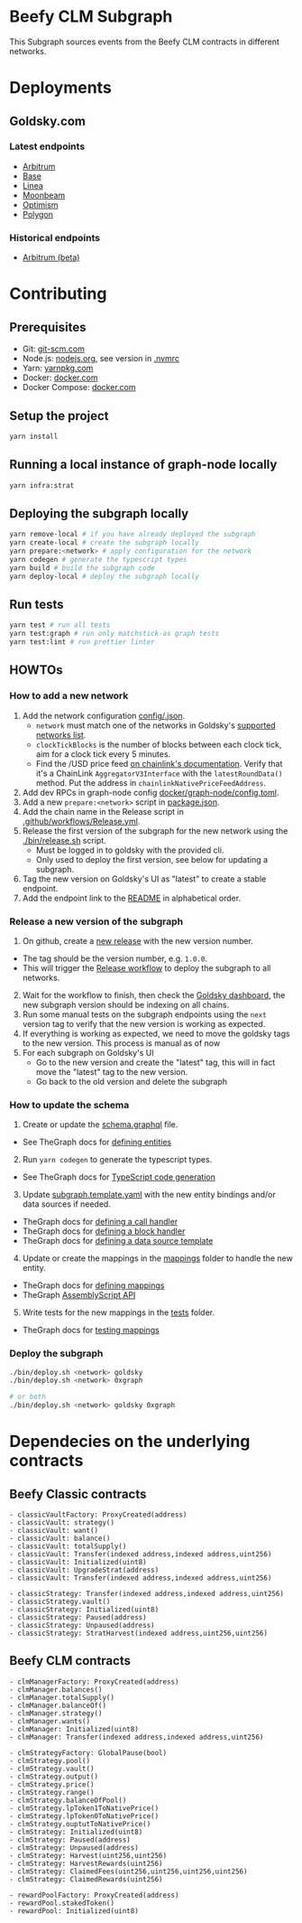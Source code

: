 # Beefy CLM Subgraph

This Subgraph sources events from the Beefy CLM contracts in different networks.

# Deployments

## Goldsky.com

### Latest endpoints

- [Arbitrum](https://api.goldsky.com/api/public/project_clu2walwem1qm01w40v3yhw1f/subgraphs/beefy-clm-arbitrum/latest/gn)
- [Base](https://api.goldsky.com/api/public/project_clu2walwem1qm01w40v3yhw1f/subgraphs/beefy-clm-base/latest/gn)
- [Linea](https://api.goldsky.com/api/public/project_clu2walwem1qm01w40v3yhw1f/subgraphs/beefy-clm-linea/latest/gn)
- [Moonbeam](https://api.goldsky.com/api/public/project_clu2walwem1qm01w40v3yhw1f/subgraphs/beefy-clm-moonbeam/latest/gn)
- [Optimism](https://api.goldsky.com/api/public/project_clu2walwem1qm01w40v3yhw1f/subgraphs/beefy-clm-optimism/latest/gn)
- [Polygon](https://api.goldsky.com/api/public/project_clu2walwem1qm01w40v3yhw1f/subgraphs/beefy-clm-polygon/latest/gn)

### Historical endpoints

- [Arbitrum (beta)](https://api.goldsky.com/api/public/project_clu2walwem1qm01w40v3yhw1f/subgraphs/beefy-clm-arbitrum-beta/latest/gn)

# Contributing

## Prerequisites

- Git: [git-scm.com](https://git-scm.com)
- Node.js: [nodejs.org](https://nodejs.org), see version in [.nvmrc](.nvmrc)
- Yarn: [yarnpkg.com](https://yarnpkg.com)
- Docker: [docker.com](https://www.docker.com)
- Docker Compose: [docker.com](https://docs.docker.com/compose/install/)

## Setup the project

```bash
yarn install
```

## Running a local instance of graph-node locally

```bash
yarn infra:strat
```

## Deploying the subgraph locally

```bash
yarn remove-local # if you have already deployed the subgraph
yarn create-local # create the subgraph locally
yarn prepare:<network> # apply configuration for the network
yarn codegen # generate the typescript types
yarn build # build the subgraph code
yarn deploy-local # deploy the subgraph locally
```

## Run tests

```bash
yarn test # run all tests
yarn test:graph # run only matchstick-as graph tests
yarn test:lint # run prettier linter
```

## HOWTOs

### How to add a new network

1. Add the network configuration [config/<network>.json](config/).
   - `network` must match one of the networks in Goldsky's [supported networks list](https://docs.goldsky.com/chains/supported-networks).
   - `clockTickBlocks` is the number of blocks between each clock tick, aim for a clock tick every 5 minutes.
   - Find the <native>/USD price feed [on chainlink's documentation](https://docs.chain.link/data-feeds/price-feeds/addresses#networks). Verify that it's a ChainLink `AggregatorV3Interface` with the `latestRoundData()` method. Put the address in `chainlinkNativePriceFeedAddress`.
2. Add dev RPCs in graph-node config [docker/graph-node/config.toml](docker/graph-node/config.toml).
3. Add a new `prepare:<network>` script in [package.json](package.json).
4. Add the chain name in the Release script in [.github/workflows/Release.yml](.github/workflows/Release.yml).
5. Release the first version of the subgraph for the new network using the [./bin/release.sh](./bin/release.sh) script.
   - Must be logged in to goldsky with the provided cli.
   - Only used to deploy the first version, see below for updating a subgraph.
6. Tag the new version on Goldsky's UI as "latest" to create a stable endpoint.
7. Add the endpoint link to the [README](README.md) in alphabetical order.

### Release a new version of the subgraph

1. On github, create a [new release](https://github.com/beefyfinance/cowcentrated-subgraph/releases/new) with the new version number.

- The tag should be the version number, e.g. `1.0.0`.
- This will trigger the [Release workflow](.github/workflows/Release.yml) to deploy the subgraph to all networks.

2. Wait for the workflow to finish, then check the [Goldsky dashboard](https://app.goldsky.com/project_clu2walwem1qm01w40v3yhw1f/dashboard/subgraphs), the new subgraph version should be indexing on all chains.
3. Run some manual tests on the subgraph endpoints using the `next` version tag to verify that the new version is working as expected.
4. If everything is working as expected, we need to move the goldsky tags to the new version. This process is manual as of now
5. For each subgraph on Goldsky's UI
   - Go to the new version and create the "latest" tag, this will in fact move the "latest" tag to the new version.
   - Go back to the old version and delete the subgraph

### How to update the schema

1. Create or update the [schema.graphql](schema.graphql) file.

- See TheGraph docs for [defining entities](https://thegraph.com/docs/en/developing/creating-a-subgraph/#defining-entities)

2. Run `yarn codegen` to generate the typescript types.

- See TheGraph docs for [TypeScript code generation](https://thegraph.com/docs/en/developing/creating-a-subgraph/#code-generation)

3. Update [subgraph.template.yaml](subgraph.template.yaml) with the new entity bindings and/or data sources if needed.

- TheGraph docs for [defining a call handler](https://thegraph.com/docs/en/developing/creating-a-subgraph/#defining-a-call-handler)
- TheGraph docs for [defining a block handler](https://thegraph.com/docs/en/developing/creating-a-subgraph/#block-handlers)
- TheGraph docs for [defining a data source template](https://thegraph.com/docs/en/developing/creating-a-subgraph/#data-source-templates)

4. Update or create the mappings in the [mappings](src/mappings) folder to handle the new entity.

- TheGraph docs for [defining mappings](https://thegraph.com/docs/en/developing/creating-a-subgraph/#mapping-function)
- TheGraph [AssemblyScript API](https://thegraph.com/docs/en/developing/graph-ts/api/)

5. Write tests for the new mappings in the [tests](tests/) folder.

- TheGraph docs for [testing mappings](https://thegraph.com/docs/en/developing/unit-testing-framework/)

### Deploy the subgraph

```bash
./bin/deploy.sh <network> goldsky
./bin/deploy.sh <network> 0xgraph

# or both
./bin/deploy.sh <network> goldsky 0xgraph
```

# Dependecies on the underlying contracts

## Beefy Classic contracts

```text
- classicVaultFactory: ProxyCreated(address)
- classicVault: strategy()
- classicVault: want()
- classicVault: balance()
- classicVault: totalSupply()
- classicVault: Transfer(indexed address,indexed address,uint256)
- classicVault: Initialized(uint8)
- classicVault: UpgradeStrat(address)
- classicVault: Transfer(indexed address,indexed address,uint256)

- classicStrategy: Transfer(indexed address,indexed address,uint256)
- classicStrategy.vault()
- classicStrategy: Initialized(uint8)
- classicStrategy: Paused(address)
- classicStrategy: Unpaused(address)
- classicStrategy: StratHarvest(indexed address,uint256,uint256)

```

## Beefy CLM contracts

```text
- clmManagerFactory: ProxyCreated(address)
- clmManager.balances()
- clmManager.totalSupply()
- clmManager.balanceOf()
- clmManager.strategy()
- clmManager.wants()
- clmManager: Initialized(uint8)
- clmManager: Transfer(indexed address,indexed address,uint256)

- clmStrategyFactory: GlobalPause(bool)
- clmStrategy.pool()
- clmStrategy.vault()
- clmStrategy.output()
- clmStrategy.price()
- clmStrategy.range()
- clmStrategy.balanceOfPool()
- clmStrategy.lpToken1ToNativePrice()
- clmStrategy.lpToken0ToNativePrice()
- clmStrategy.ouptutToNativePrice()
- clmStrategy: Initialized(uint8)
- clmStrategy: Paused(address)
- clmStrategy: Unpaused(address)
- clmStrategy: Harvest(uint256,uint256)
- clmStrategy: HarvestRewards(uint256)
- clmStrategy: ClaimedFees(uint256,uint256,uint256,uint256)
- clmStrategy: ClaimedRewards(uint256)

- rewardPoolFactory: ProxyCreated(address)
- rewardPool.stakedToken()
- rewardPool: Initialized(uint8)
```
